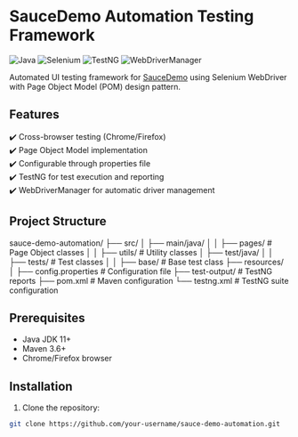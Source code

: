 # SauceDemo Automation Testing Framework

![Java](https://img.shields.io/badge/Java-11%2B-blue)
![Selenium](https://img.shields.io/badge/Selenium-4.10.0-green)
![TestNG](https://img.shields.io/badge/TestNG-7.8.0-red)
![WebDriverManager](https://img.shields.io/badge/WebDriverManager-5.4.1-orange)

Automated UI testing framework for [SauceDemo](https://www.saucedemo.com) using Selenium WebDriver with Page Object Model (POM) design pattern.

## Features

✔️ Cross-browser testing (Chrome/Firefox)  
✔️ Page Object Model implementation  
✔️ Configurable through properties file  
✔️ TestNG for test execution and reporting  
✔️ WebDriverManager for automatic driver management  

## Project Structure
sauce-demo-automation/
├── src/
│ ├── main/java/
│ │ ├── pages/ # Page Object classes
│ │ ├── utils/ # Utility classes
│ ├── test/java/
│ │ ├── tests/ # Test classes
│ │ ├── base/ # Base test class
├── resources/
│ ├── config.properties # Configuration file
├── test-output/ # TestNG reports
├── pom.xml # Maven configuration
└── testng.xml # TestNG suite configuration

## Prerequisites

- Java JDK 11+
- Maven 3.6+
- Chrome/Firefox browser

## Installation

1. Clone the repository:
```bash
git clone https://github.com/your-username/sauce-demo-automation.git
